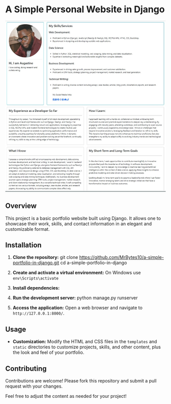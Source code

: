 # A Simple Personal Website in Django

![alt text](djangoPort1.jpg)

## Overview

This project is a basic portfolio website built using Django. It allows one to showcase their work, skills, and contact information in an elegant and customizable format.

## Installation

1. **Clone the repository:**
   git clone https://github.com/MrBytes10/a-simple-portfolio-in-django.git
   cd a-simple-portfolio-in-django

2. **Create and activate a virtual environment:**
   On Windows use `env\Scripts\activate`

3. **Install dependencies:**

4. **Run the development server:**
   python manage.py runserver
5. **Access the application:**
   Open a web browser and navigate to `http://127.0.0.1:8000/`.

## Usage

- **Customization:** Modify the HTML and CSS files in the `templates` and `static` directories to customize projects, skills, and other content, plus the look and feel of your portfolio.

## Contributing

Contributions are welcome! Please fork this repository and submit a pull request with your changes.

Feel free to adjust the content as needed for your project!
